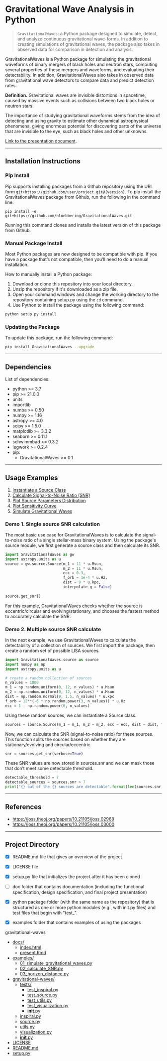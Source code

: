 # Gravitational Wave Analysis in Python

> `GravitationalWaves`: a Python package designed to simulate, detect, and analyze continuous gravitational wave-forms. In addition to creating simulations of gravitational waves, the package also takes in observed data for comparison in detection and analysis.

GravitationalWaves is a Python package for simulating the gravitational waveforms of binary mergers of black holes and neutron stars, computing several properties of these mergers and waveforms, and evaluating their detectability. In addition, GravitationalWaves also takes in observed data from gravitational wave detectors to compare data and predict detection rates. 




**Definition.** Gravitational waves are invisible distortions in spacetime, caused by massive events such as collisions between two black holes or neutron stars.

The importance of studying gravitational waveforms stems from the idea of detecting and using gravity to estimate other dynamical astrophysical phenomena, giving enormous potential for discovering parts of the universe that are invisible to the eye, such as black holes and other unknowns. 






[Link to the presentation document](https://github.com/hluebbering/GravitationalWaves/docs/presentation.html).

--------------------

## Installation Instructions

### Pip Install

Pip supports installing packages from a Github repository using the URI form `git+https://github.com/user/project.git@{version}`. To pip install the GravitationalWaves package from Github, run the following in the command line:


```
pip install -e git+https://github.com/hluebbering/GravitationalWaves.git
```

Running this command clones and installs the latest version of this package from Github.



### Manual Package Install

Most Python packages are now designed to be compatible with pip. If you have a package that’s not compatible, then you’ll need to do a manual installation.

How to manually install a Python package:

1. Download or clone this repository into your local directory.
2. Unzip the repository if it's downloaded as a zip file.
3. Open your command windows and change the working directory to the repository containing setup.py using the `cd` command.
4. Use Python to install the package using the following command:

```bash
python setup.py install
```

### Updating the Package

To update this package, run the following command:

```bash
pip install GravitationalWaves --upgrade
```


--------------------

## Dependencies

List of dependencies:
- python >= 3.7
- pip >= 21.0.0
- units
- importlib
- numba >= 0.50
- numpy >= 1.16
- astropy >= 4.0
- scipy >= 1.5.0
- matplotlib >= 3.3.2
- seaborn >= 0.11.1
- schwimmbad >= 0.3.2
- legwork >= 0.2.4
- pip:
   - GravitationalWaves >= 0.1 


--------------------

## Usage Examples

1. [Instantiate a Source Class](https://github.com/hluebbering/GravitationalWaves/blob/main/examples/01_InstantiateSourceClass.ipynb) 
2. [Calculate Signal-to-Noise Ratio (SNR)](https://github.com/hluebbering/GravitationalWaves/blob/main/examples/02_CalculateSNR.ipynb)
3. [Plot Source Parameters Distribution](https://github.com/hluebbering/GravitationalWaves/blob/main/examples/03_PlotSourceDistribution.ipynb)
4. [Plot Sensitivity Curve](https://github.com/hluebbering/GravitationalWaves/blob/main/examples/04_Visualizations.ipynb)
5. [Simulate Gravitational Waves](https://github.com/hluebbering/GravitationalWaves/blob/main/examples/05_SimulateGravitationalWaves.ipynb)


### Demo 1. Single source SNR calculation


The most basic use case for GravitationalWaves is to calculate the signal-to-noise ratio of a single stellar-mass binary system. Using the package's source module, we first generate a source class and then calculate its SNR.


```python
import GravitationalWaves as gw
import astropy.units as u
source = gw.source.Source(m_1 = 11 * u.Msun,
                          m_2 = 11 * u.Msun,
                          ecc = 0.3,
                          f_orb = 1e-4 * u.Hz,
                          dist = 9 * u.kpc,
                          interpolate_g = False)
                          
source.get_snr()
```

For this example, GravitationalWaves checks whether the source is eccentric/circular and evolving/stationary, and chooses the fastest method to accurately calculate the SNR. 


### Demo 2. Multiple source SNR calculate

In the next example, we use GravitationalWaves to calculate the detectability of a collection of sources. We first import the package, then create a random set of possible LISA sources.


```python
import GravitationalWaves.source as source
import numpy as np
import astropy.units as u

# create a random collection of sources
n_values = 1800
m_1 = np.random.uniform(0, 12, n_values) * u.Msun
m_2 = np.random.uniform(0, 12, n_values) * u.Msun
dist = np.random.normal(9, 1.5, n_values) * u.kpc
f_orb = 12**(-6 * np.random.power(3, n_values)) * u.Hz
ecc = 1 - np.random.power(6, n_values)
```


Using these random sources, we can instantiate a Source class.

```python
sources = source.Source(m_1 = m_1, m_2 = m_2, ecc = ecc, dist = dist, f_orb = f_orb)
```

Now, we can calculate the SNR (signal-to-noise ratio) for these sources. This function splits the sources based on whether they are stationary/evolving and circular/eccentric.


```python
snr = sources.get_snr(verbose=True)
```

These SNR values are now stored in sources.snr and we can mask those that don’t meet some detectable threshold.

```python
detectable_threshold = 7
detectable_sources = sources.snr > 7
print("{} out of the {} sources are detectable".format(len(sources.snr[detectable_sources]), n_values))
```


--------------------

## References

- https://joss.theoj.org/papers/10.21105/joss.02968
- https://joss.theoj.org/papers/10.21105/joss.03000


--------------------

## Project Directory

- [x] README.md file that gives an overview of the project
- [x] LICENSE file
- [x] setup.py file that initializes the project after it has been cloned
- [ ] doc folder that contains documentation (including the functional specification, design specification, and final project presentation)
- [x] python package folder (with the same name as the repository) that is structured as one or more python modules (e.g., with init.py files) and test files that begin with "test_".
- [x] examples folder that contains examples of using the packages



gravitational-waves

* [docs/](.\gravitational-waves\docs)
  * [index.html](.\gravitational-waves\docs\index.html)
  * [present.Rmd](.\gravitational-waves\docs\present.Rmd)
* [examples/](.\gravitational-waves\examples)
  * [01_simulate_gravitational_waves.py](.\gravitational-waves\examples\01_simulate_gravitational_waves.py)
  * [02_calculate_SNR.py](.\gravitational-waves\examples\02_calculate_SNR.py)
  * [03_horizon_distance.py](.\gravitational-waves\examples\03_horizon_distance.py)
* [gravitational-waves/](.\gravitational-waves\gravitational-waves)
  * [tests/](.\gravitational-waves\gravitational-waves\tests)
    * [test_inspiral.py](.\gravitational-waves\gravitational-waves\tests\test_inspiral.py)
    * [test_source.py](.\gravitational-waves\gravitational-waves\tests\test_source.py)
    * [test_utils.py](.\gravitational-waves\gravitational-waves\tests\test_utils.py)
    * [test_visualization.py](.\gravitational-waves\gravitational-waves\tests\test_visualization.py)
    * [__init__.py](.\gravitational-waves\gravitational-waves\tests\__init__.py)
  * [inspiral.py](.\gravitational-waves\gravitational-waves\inspiral.py)
  * [source.py](.\gravitational-waves\gravitational-waves\source.py)
  * [utils.py](.\gravitational-waves\gravitational-waves\utils.py)
  * [visualization.py](.\gravitational-waves\gravitational-waves\visualization.py)
  * [__init__.py](.\gravitational-waves\gravitational-waves\__init__.py)
* [LICENSE](.\gravitational-waves\LICENSE)
* [README.md](.\gravitational-waves\README.md)
* [setup.py](.\gravitational-waves\setup.py)



